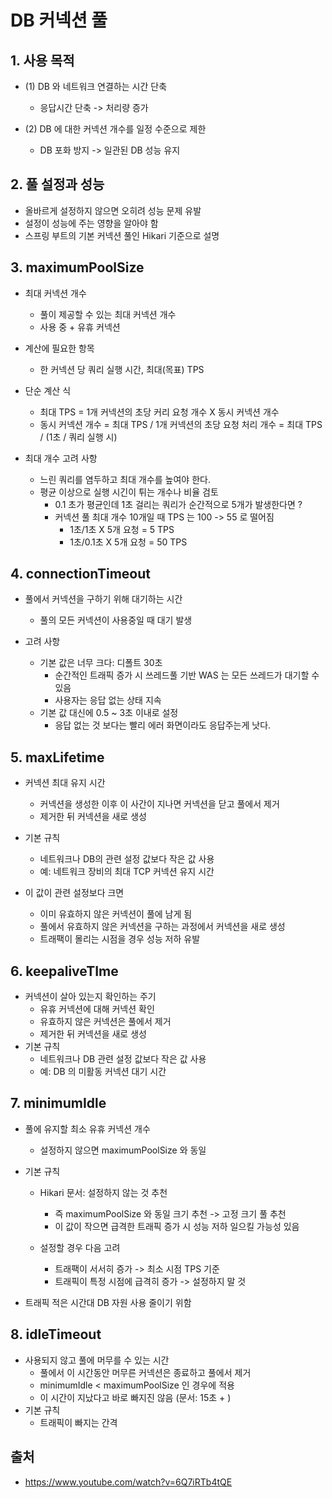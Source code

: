 # DB 커넥션 풀
## 1. 사용 목적
- (1) DB 와 네트워크 연결하는 시간 단축
    - 응답시간 단축 -> 처리량 증가
    
- (2) DB 에 대한 커넥션 개수를 일정 수준으로 제한
    - DB 포화 방지 -> 일관된 DB 성능 유지
    

## 2. 풀 설정과 성능
- 올바르게 설정하지 않으면 오히려 성능 문제 유발
- 설정이 성능에 주는 영향을 알아야 함
- 스프링 부트의 기본 커넥션 풀인 Hikari 기준으로 설명

## 3. maximumPoolSize
- 최대 커넥션 개수
    - 풀이 제공할 수 있는 최대 커넥션 개수
    - 사용 중 + 유휴 커넥션
    
- 계산에 필요한 항목
    - 한 커넥션 당 쿼리 실행 시간, 최대(목표) TPS
    
- 단순 계산 식
    - 최대 TPS = 1개 커넥션의 초당 커리 요청 개수 X 동시 커넥션 개수
    - 동시 커넥션 개수 = 최대 TPS / 1개 커넥션의 초당 요청 처리 개수 = 최대 TPS / (1초 / 쿼리 실행 시)
    
- 최대 개수 고려 사항
    - 느린 쿼리를 염두하고 최대 개수를 높여야 한다.
    - 평균 이상으로 실행 시긴이 튀는 개수나 비율 검토
        - 0.1 초가 평균인데 1초 걸리는 쿼리가 순간적으로 5개가 발생한다면 ?
        - 커넥션 풀 최대 개수 10개일 때 TPS 는 100 -> 55 로 떨어짐 
            - 1초/1초 X 5개 요청 = 5 TPS
            - 1초/0.1초 X 5개 요청 = 50 TPS
    
## 4. connectionTimeout
- 풀에서 커넥션을 구하기 위해 대기하는 시간
    - 풀의 모든 커넥션이 사용중일 때 대기 발생
    
- 고려 사항
    - 기본 값은 너무 크다: 디폴트 30초
        - 순간적인 트래픽 증가 시 쓰레드풀 기반 WAS 는 모든 쓰레드가 대기할 수 있음
        - 사용자는 응답 없는 상태 지속 
    - 기본 값 대신에 0.5 ~ 3초 이내로 설정
        - 응답 없는 것 보다는 빨리 에러 화면이라도 응답주는게 낫다.

## 5. maxLifetime
- 커넥션 최대 유지 시간
    - 커넥션을 생성한 이후 이 사간이 지나면 커넥션을 닫고 풀에서 제거
    - 제거한 뒤 커넥션을 새로 생성
    
- 기본 규칙
    - 네트워크나 DB의 관련 설정 값보다 작은 값 사용
    - 예: 네트워크 장비의 최대 TCP 커넥션 유지 시간

- 이 값이 관련 설정보다 크면
    - 이미 유효하지 않은 커넥션이 풀에 남게 됨
    - 풀에서 유효하지 않은 커넥션을 구하는 과정에서 커넥션을 새로 생성
    - 트래팩이 몰리는 시점을 경우 성능 저하 유발 

## 6. keepaliveTIme
- 커넥션이 살아 있는지 확인하는 주기
    - 유휴 커넥션에 대해 커넥션 확인
    - 유효하지 않은 커넥션은 풀에서 제거
    - 제거한 뒤 커넥션을 새로 생성  
- 기본 규칙
    - 네트워크나 DB 관련 설정 값보다 작은 값 사용
    - 예: DB 의 미활동 커넥션 대기 시간

## 7. minimumIdle
- 풀에 유지할 최소 유휴 커넥션 개수
    - 설정하지 않으면 maximumPoolSize 와 동일
- 기본 규칙
    - Hikari 문서: 설정하지 않는 것 추천
        - 즉 maximumPoolSize 와 동일 크기 추천 -> 고정 크기 풀 추천
        - 이 값이 작으면 급격한 트래픽 증가 시 성능 저하 일으킬 가능성 있음
    
    - 설정할 경우 다음 고려
        - 트래팩이 서서히 증가 -> 최소 시점 TPS 기준
        - 트래픽이 특정 시점에 급격히 증가 -> 설정하지 말 것 
    
- 트래픽 적은 시간대 DB 자원 사용 줄이기 위함

## 8. idleTimeout
- 사용되지 않고 풀에 머무를 수 있는 시간
    - 풀에서 이 시간동안 머무른 커넥션은 종료하고 풀에서 제거
    - minimumIdle < maximumPoolSize 인 경우에 적용
    - 이 시간이 지났다고 바로 빠지진 않음 (문서: 15초 + )
- 기본 규칙
    - 트래픽이 빠지는 간격

## 출처
- https://www.youtube.com/watch?v=6Q7iRTb4tQE